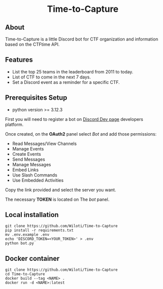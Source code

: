 <h1 align="center">Time-to-Capture</h1>

## About

Time-to-Capture is a little Discord bot for CTF organization and information based on the CTFtime API.

## Features

- List the top 25 teams in the leaderboard from 2011 to today.
- List of CTF to come in the next 7 days.
- Set a Discord event as a reminder for a specific CTF.

## Prerequisites Setup
- python version >= 3.12.3

First you will need to register a bot on [Discord Dev page](https://discord.com/developers) developers platform.

Once created, on the **OAuth2** panel select *Bot* and add those permissions:

- Read Messages/View Channels
- Manage Events
- Create Events
- Send Messages
- Manage Messages
- Embed Links
- Use Slash Commands
- Use Embedded Activities

Copy the link provided and select the server you want.

The necessary **TOKEN** is located on The *bot* panel.

## Local installation

```
git clone https://github.com/Wiloti/Time-to-Capture
pip install -r requirements.txt
mv .env.example .env
echo 'DISCORD_TOKEN=<YOUR_TOKEN>' > .env
python bot.py
```

## Docker container

```
git clone https://github.com/Wiloti/Time-to-Capture
cd Time-to-Capture
docker build --tag <NAME> .
docker run -d <NAME>:latest
```
